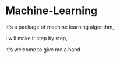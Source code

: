 # Machine-Learning

It's a package of machine learning algorithm,

I will make it step by step,

It's welcome to give me a hand
